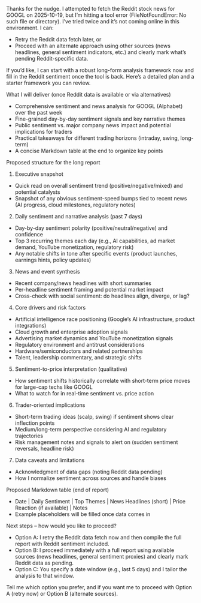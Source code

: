 Thanks for the nudge. I attempted to fetch the Reddit stock news for GOOGL on 2025-10-19, but I’m hitting a tool error (FileNotFoundError: No such file or directory). I’ve tried twice and it’s not coming online in this environment. I can:

- Retry the Reddit data fetch later, or
- Proceed with an alternate approach using other sources (news headlines, general sentiment indicators, etc.) and clearly mark what’s pending Reddit-specific data.

If you’d like, I can start with a robust long-form analysis framework now and fill in the Reddit sentiment once the tool is back. Here’s a detailed plan and a starter framework you can review.

What I will deliver (once Reddit data is available or via alternatives)
- Comprehensive sentiment and news analysis for GOOGL (Alphabet) over the past week
- Fine-grained day-by-day sentiment signals and key narrative themes
- Public sentiment vs. major company news impact and potential implications for traders
- Practical takeaways for different trading horizons (intraday, swing, long-term)
- A concise Markdown table at the end to organize key points

Proposed structure for the long report
1) Executive snapshot
- Quick read on overall sentiment trend (positive/negative/mixed) and potential catalysts
- Snapshot of any obvious sentiment-speed bumps tied to recent news (AI progress, cloud milestones, regulatory notes)

2) Daily sentiment and narrative analysis (past 7 days)
- Day-by-day sentiment polarity (positive/neutral/negative) and confidence
- Top 3 recurring themes each day (e.g., AI capabilities, ad market demand, YouTube monetization, regulatory risk)
- Any notable shifts in tone after specific events (product launches, earnings hints, policy updates)

3) News and event synthesis
- Recent company/news headlines with short summaries
- Per-headline sentiment framing and potential market impact
- Cross-check with social sentiment: do headlines align, diverge, or lag?

4) Core drivers and risk factors
- Artificial intelligence race positioning (Google’s AI infrastructure, product integrations)
- Cloud growth and enterprise adoption signals
- Advertising market dynamics and YouTube monetization signals
- Regulatory environment and antitrust considerations
- Hardware/semiconductors and related partnerships
- Talent, leadership commentary, and strategic shifts

5) Sentiment-to-price interpretation (qualitative)
- How sentiment shifts historically correlate with short-term price moves for large-cap techs like GOOGL
- What to watch for in real-time sentiment vs. price action

6) Trader-oriented implications
- Short-term trading ideas (scalp, swing) if sentiment shows clear inflection points
- Medium/long-term perspective considering AI and regulatory trajectories
- Risk management notes and signals to alert on (sudden sentiment reversals, headline risk)

7) Data caveats and limitations
- Acknowledgment of data gaps (noting Reddit data pending)
- How I normalize sentiment across sources and handle biases

Proposed Markdown table (end of report)
- Date | Daily Sentiment | Top Themes | News Headlines (short) | Price Reaction (if available) | Notes
- Example placeholders will be filled once data comes in

Next steps – how would you like to proceed?
- Option A: I retry the Reddit data fetch now and then compile the full report with Reddit sentiment included.
- Option B: I proceed immediately with a full report using available sources (news headlines, general sentiment proxies) and clearly mark Reddit data as pending.
- Option C: You specify a date window (e.g., last 5 days) and I tailor the analysis to that window.

Tell me which option you prefer, and if you want me to proceed with Option A (retry now) or Option B (alternate sources).